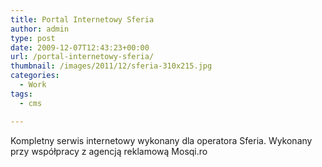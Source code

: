 ```yaml
---
title: Portal Internetowy Sferia
author: admin
type: post
date: 2009-12-07T12:43:23+00:00
url: /portal-internetowy-sferia/
thumbnail: /images/2011/12/sferia-310x215.jpg
categories:
  - Work
tags:
  - cms

---
```

Kompletny serwis internetowy wykonany dla operatora Sferia. Wykonany przy współpracy z agencją reklamową Mosqi.ro